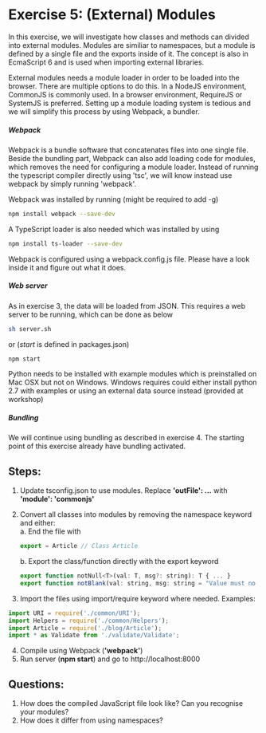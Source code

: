 # Exercise 5: (External) Modules
In this exercise, we will investigate how classes and methods can divided into external modules. Modules are similiar to namespaces, but a module is defined by a single file and the exports inside of it.
The concept is also in EcmaScript 6 and is used when importing external libraries.

External modules needs a module loader in order to be loaded into the browser. There are multiple options to do this. In a NodeJS environment, CommonJS is commonly used. 
In a browser environment, RequireJS or SystemJS is preferred. Setting up a module loading system is tedious and we will simplify this process by using Webpack, a bundler.

##### Webpack
Webpack is a bundle software that concatenates files into one single file. Beside the bundling part, Webpack can also add loading code for modules, which removes the need for configuring a module loader.
Instead of running the typescript compiler directly using 'tsc', we will know instead use webpack by simply running 'webpack'.

Webpack was installed by running (might be required to add -g)
```sh
npm install webpack --save-dev
```

A TypeScript loader is also needed which was installed by using
```sh
npm install ts-loader --save-dev
``` 
Webpack is configured using a webpack.config.js file. Please have a look inside it and figure out what it does. 

##### Web server

As in exercise 3, the data will be loaded from JSON. This requires a web server to be running, which can be done as below
```sh
sh server.sh
```
or (*start* is defined in packages.json)
```sh
npm start
```
Python needs to be installed with example modules which is preinstalled on Mac OSX but not on Windows. 
Windows requires could either install python 2.7 with examples or using an external data source instead (provided at workshop)

##### Bundling
We will continue using bundling as described in exercise 4. The starting point of this exercise already have bundling activated.

## Steps:
1. Update tsconfig.json to use modules. Replace **'outFile': ...** with **'module': 'commonjs'**
2. Convert all classes into modules by removing the namespace keyword and either:  
   a. End the file with
   ```javascript
   export = Article // Class Article
   ```
   b. Export the class/function directly with the export keyword  
   
    ```javascript
    export function notNull<T>(val: T, msg?: string): T { ... }
    export function notBlank(val: string, msg: string = "Value must no be blank"): string { ... }
    ```
  
3. Import the files using import/require keyword where needed. Examples:
  ```javascript
import URI = require('./common/URI');
import Helpers = require('./common/Helpers');
import Article = require('./blog/Article');
import * as Validate from './validate/Validate';
   ```
   
4. Compile using Webpack (**'webpack'**)
5. Run server (**npm start**) and go to http://localhost:8000

   
## Questions:
1. How does the compiled JavaScript file look like? Can you recognise your modules?
2. How does it differ from using namespaces?